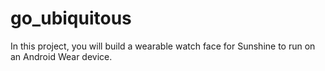 # go_ubiquitous
In this project, you will build a wearable watch face for Sunshine to run on an Android Wear device.
